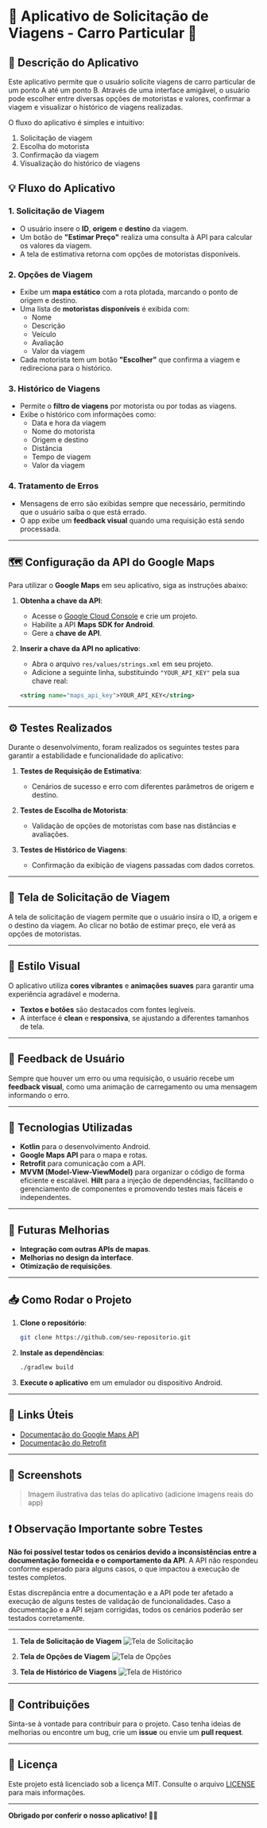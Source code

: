 
# 🚗 **Aplicativo de Solicitação de Viagens - Carro Particular** 🚗

## 📝 **Descrição do Aplicativo**

Este aplicativo permite que o usuário solicite viagens de carro particular de um ponto A até um ponto B. Através de uma interface amigável, o usuário pode escolher entre diversas opções de motoristas e valores, confirmar a viagem e visualizar o histórico de viagens realizadas.

O fluxo do aplicativo é simples e intuitivo:

1. Solicitação de viagem
2. Escolha do motorista
3. Confirmação da viagem
4. Visualização do histórico de viagens

## 💡 **Fluxo do Aplicativo**

### **1. Solicitação de Viagem**

- O usuário insere o **ID**, **origem** e **destino** da viagem.
- Um botão de **"Estimar Preço"** realiza uma consulta à API para calcular os valores da viagem.
- A tela de estimativa retorna com opções de motoristas disponíveis.

### **2. Opções de Viagem**

- Exibe um **mapa estático** com a rota plotada, marcando o ponto de origem e destino.
- Uma lista de **motoristas disponíveis** é exibida com:
  - Nome
  - Descrição
  - Veículo
  - Avaliação
  - Valor da viagem
- Cada motorista tem um botão **"Escolher"** que confirma a viagem e redireciona para o histórico.

### **3. Histórico de Viagens**

- Permite o **filtro de viagens** por motorista ou por todas as viagens.
- Exibe o histórico com informações como:
  - Data e hora da viagem
  - Nome do motorista
  - Origem e destino
  - Distância
  - Tempo de viagem
  - Valor da viagem

### **4. Tratamento de Erros**

- Mensagens de erro são exibidas sempre que necessário, permitindo que o usuário saiba o que está errado.
- O app exibe um **feedback visual** quando uma requisição está sendo processada.

---

## 🗺️ **Configuração da API do Google Maps**

Para utilizar o **Google Maps** em seu aplicativo, siga as instruções abaixo:

1. **Obtenha a chave da API**:
   - Acesse o [Google Cloud Console](https://console.cloud.google.com/) e crie um projeto.
   - Habilite a API **Maps SDK for Android**.
   - Gere a **chave de API**.

2. **Inserir a chave da API no aplicativo**:
   - Abra o arquivo `res/values/strings.xml` em seu projeto.
   - Adicione a seguinte linha, substituindo `"YOUR_API_KEY"` pela sua chave real:

   ```xml
   <string name="maps_api_key">YOUR_API_KEY</string>
   ```

---

## ⚙️ **Testes Realizados**

Durante o desenvolvimento, foram realizados os seguintes testes para garantir a estabilidade e funcionalidade do aplicativo:

1. **Testes de Requisição de Estimativa**:
   - Cenários de sucesso e erro com diferentes parâmetros de origem e destino.
   
2. **Testes de Escolha de Motorista**:
   - Validação de opções de motoristas com base nas distâncias e avaliações.

3. **Testes de Histórico de Viagens**:
   - Confirmação da exibição de viagens passadas com dados corretos.

---

## 📱 **Tela de Solicitação de Viagem**

A tela de solicitação de viagem permite que o usuário insira o ID, a origem e o destino da viagem. Ao clicar no botão de estimar preço, ele verá as opções de motoristas.

---

## 🎨 **Estilo Visual**

O aplicativo utiliza **cores vibrantes** e **animações suaves** para garantir uma experiência agradável e moderna.

- **Textos e botões** são destacados com fontes legíveis.
- A interface é **clean** e **responsiva**, se ajustando a diferentes tamanhos de tela.

---

## 💬 **Feedback de Usuário**

Sempre que houver um erro ou uma requisição, o usuário recebe um **feedback visual**, como uma animação de carregamento ou uma mensagem informando o erro.

---

## 🔧 **Tecnologias Utilizadas**

- **Kotlin** para o desenvolvimento Android.
- **Google Maps API** para o mapa e rotas.
- **Retrofit** para comunicação com a API.
- **MVVM (Model-View-ViewModel)** para organizar o código de forma eficiente e escalável.
**Hilt** para a injeção de dependências, facilitando o gerenciamento de componentes e promovendo testes mais fáceis e independentes.

---

## 📅 **Futuras Melhorias**

- **Integração com outras APIs de mapas**.
- **Melhorias no design da interface**.
- **Otimização de requisições**.

---

## 📥 **Como Rodar o Projeto**

1. **Clone o repositório**:
   ```bash
   git clone https://github.com/seu-repositorio.git
   ```

2. **Instale as dependências**:
   ```bash
   ./gradlew build
   ```

3. **Execute o aplicativo** em um emulador ou dispositivo Android.

---

## 🔗 **Links Úteis**

- [Documentação do Google Maps API](https://developers.google.com/maps/documentation/android-sdk/start)
- [Documentação do Retrofit](https://square.github.io/retrofit/)

---

## 👀 **Screenshots**

> Imagem ilustrativa das telas do aplicativo (adicione imagens reais do app)

## ❗ **Observação Importante sobre Testes**

**Não foi possível testar todos os cenários devido a inconsistências entre a documentação fornecida e o comportamento da API**. A API não respondeu conforme esperado para alguns casos, o que impactou a execução de testes completos. 

Estas discrepância entre a documentação e a API pode ter afetado a execução de alguns testes de validação de funcionalidades. Caso a documentação e a API sejam corrigidas, todos os cenários poderão ser testados corretamente.

---

1. **Tela de Solicitação de Viagem**
   ![Tela de Solicitação](docs/images/viagem.png)
   
2. **Tela de Opções de Viagem**
   ![Tela de Opções](docs/images/motorista.png)

3. **Tela de Histórico de Viagens**
   ![Tela de Histórico](docs/images/histórico.png)

---

## 📍 **Contribuições**

Sinta-se à vontade para contribuir para o projeto. Caso tenha ideias de melhorias ou encontre um bug, crie um **issue** ou envie um **pull request**.

---

## 🏅 **Licença**

Este projeto está licenciado sob a licença MIT. Consulte o arquivo [LICENSE](LICENSE) para mais informações.

---

**Obrigado por conferir o nosso aplicativo! 🚗✨**
